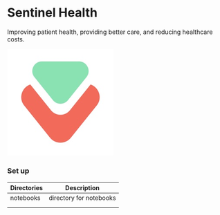 # Sentinel Health

Improving patient health, providing better care, and reducing healthcare costs.

![Sentinel Logo](./sentinal.jpg)


### Set up

| Directories       | Description           |
| ----------------  |:---------------------:| 
| notebooks         |directory for notebooks|
|                   |                       |
|                   |     |                   
